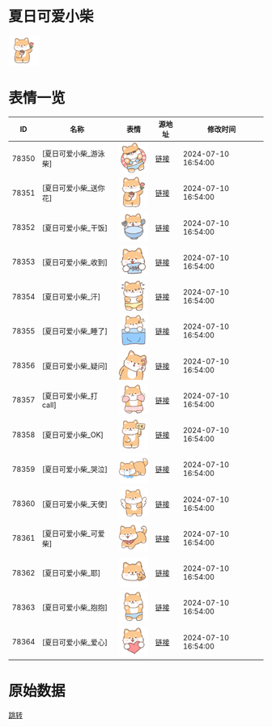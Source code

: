 # 夏日可爱小柴

<img src="./cover.png" height="60" alt="cover" />

# 表情一览

|ID|名称|表情|源地址|修改时间|
|----|----|----|----|----|
|78350|[夏日可爱小柴_游泳柴]|<img src="./pic/078350_%5B夏日可爱小柴_游泳柴%5D.png" height="60" alt="游泳柴"/>|[链接](https://i0.hdslb.com/bfs/garb/fb46863e83befa1fe55c2a3273b9e639bfb31a8a.png)|2024-07-10 16:54:00|
|78351|[夏日可爱小柴_送你花]|<img src="./pic/078351_%5B夏日可爱小柴_送你花%5D.png" height="60" alt="送你花"/>|[链接](https://i0.hdslb.com/bfs/garb/9221e335ac21761b5dae36d517c0cdb21cbfb78e.png)|2024-07-10 16:54:00|
|78352|[夏日可爱小柴_干饭]|<img src="./pic/078352_%5B夏日可爱小柴_干饭%5D.png" height="60" alt="干饭"/>|[链接](https://i0.hdslb.com/bfs/garb/4e620ce4dafa4736869c110d1ae0f9b1a00491e2.png)|2024-07-10 16:54:00|
|78353|[夏日可爱小柴_收到]|<img src="./pic/078353_%5B夏日可爱小柴_收到%5D.png" height="60" alt="收到"/>|[链接](https://i0.hdslb.com/bfs/garb/81266241fc30b9c87ebc46fab428f80ad10199f1.png)|2024-07-10 16:54:00|
|78354|[夏日可爱小柴_汗]|<img src="./pic/078354_%5B夏日可爱小柴_汗%5D.png" height="60" alt="汗"/>|[链接](https://i0.hdslb.com/bfs/garb/21eedd9a4abf83e81cf87d3d19f46c5ce7205299.png)|2024-07-10 16:54:00|
|78355|[夏日可爱小柴_睡了]|<img src="./pic/078355_%5B夏日可爱小柴_睡了%5D.png" height="60" alt="睡了"/>|[链接](https://i0.hdslb.com/bfs/garb/2389c932751f16a442c97405527cfc5ac5c666ef.png)|2024-07-10 16:54:00|
|78356|[夏日可爱小柴_疑问]|<img src="./pic/078356_%5B夏日可爱小柴_疑问%5D.png" height="60" alt="疑问"/>|[链接](https://i0.hdslb.com/bfs/garb/7afce9f475c5fede8d8172ff56c98c87253ec940.png)|2024-07-10 16:54:00|
|78357|[夏日可爱小柴_打call]|<img src="./pic/078357_%5B夏日可爱小柴_打call%5D.png" height="60" alt="打call"/>|[链接](https://i0.hdslb.com/bfs/garb/bdce8381fcff5afe545c8ff7b6cf0da164841d2b.png)|2024-07-10 16:54:00|
|78358|[夏日可爱小柴_OK]|<img src="./pic/078358_%5B夏日可爱小柴_OK%5D.png" height="60" alt="OK"/>|[链接](https://i0.hdslb.com/bfs/garb/4dd82ab3bc57b6ae6218acef24998651841454cc.png)|2024-07-10 16:54:00|
|78359|[夏日可爱小柴_哭泣]|<img src="./pic/078359_%5B夏日可爱小柴_哭泣%5D.png" height="60" alt="哭泣"/>|[链接](https://i0.hdslb.com/bfs/garb/a1a5340e50d5e6ceb22b2e0e1c1154b361ea8f0b.png)|2024-07-10 16:54:00|
|78360|[夏日可爱小柴_天使]|<img src="./pic/078360_%5B夏日可爱小柴_天使%5D.png" height="60" alt="天使"/>|[链接](https://i0.hdslb.com/bfs/garb/75fa42ecd321786c25e5e0d84b9b2faba698ef0d.png)|2024-07-10 16:54:00|
|78361|[夏日可爱小柴_可爱柴]|<img src="./pic/078361_%5B夏日可爱小柴_可爱柴%5D.png" height="60" alt="可爱柴"/>|[链接](https://i0.hdslb.com/bfs/garb/8c72c7989f70c15e2c12657a36129f07599ebd86.png)|2024-07-10 16:54:00|
|78362|[夏日可爱小柴_耶]|<img src="./pic/078362_%5B夏日可爱小柴_耶%5D.png" height="60" alt="耶"/>|[链接](https://i0.hdslb.com/bfs/garb/cc0931150d23f2f4ecb8411f5e8bc08ec97eb49d.png)|2024-07-10 16:54:00|
|78363|[夏日可爱小柴_抱抱]|<img src="./pic/078363_%5B夏日可爱小柴_抱抱%5D.png" height="60" alt="抱抱"/>|[链接](https://i0.hdslb.com/bfs/garb/066862b6aca4a1239eea0f093729e808cd605d8b.png)|2024-07-10 16:54:00|
|78364|[夏日可爱小柴_爱心]|<img src="./pic/078364_%5B夏日可爱小柴_爱心%5D.png" height="60" alt="爱心"/>|[链接](https://i0.hdslb.com/bfs/garb/8233e1f2d75d74a3c07047e751cd1babe839f43b.png)|2024-07-10 16:54:00|

# 原始数据

[跳转](./raw.json)

